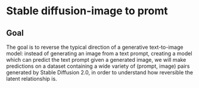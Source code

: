 # Stable diffusion-image to promt

## Goal

The goal is to reverse the typical direction of a generative text-to-image model: instead of generating an image from a text prompt, creating a model which can predict the text prompt given a generated image, we will make predictions on a dataset containing a wide variety of (prompt, image) pairs generated by Stable Diffusion 2.0, in order to understand how reversible the latent relationship is.

